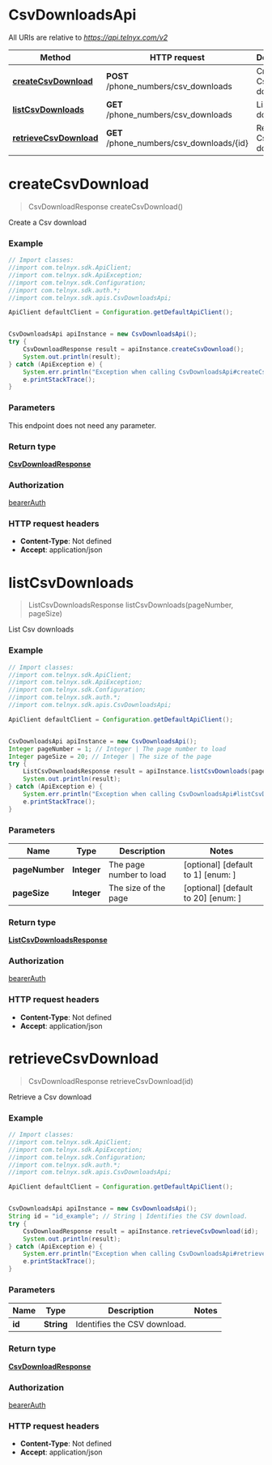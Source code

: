 # CsvDownloadsApi

All URIs are relative to *https://api.telnyx.com/v2*

Method | HTTP request | Description
------------- | ------------- | -------------
[**createCsvDownload**](CsvDownloadsApi.md#createCsvDownload) | **POST** /phone_numbers/csv_downloads | Create a Csv download
[**listCsvDownloads**](CsvDownloadsApi.md#listCsvDownloads) | **GET** /phone_numbers/csv_downloads | List Csv downloads
[**retrieveCsvDownload**](CsvDownloadsApi.md#retrieveCsvDownload) | **GET** /phone_numbers/csv_downloads/{id} | Retrieve a Csv download

<a name="createCsvDownload"></a>
# **createCsvDownload**
> CsvDownloadResponse createCsvDownload()

Create a Csv download

### Example
```java
// Import classes:
//import com.telnyx.sdk.ApiClient;
//import com.telnyx.sdk.ApiException;
//import com.telnyx.sdk.Configuration;
//import com.telnyx.sdk.auth.*;
//import com.telnyx.sdk.apis.CsvDownloadsApi;

ApiClient defaultClient = Configuration.getDefaultApiClient();


CsvDownloadsApi apiInstance = new CsvDownloadsApi();
try {
    CsvDownloadResponse result = apiInstance.createCsvDownload();
    System.out.println(result);
} catch (ApiException e) {
    System.err.println("Exception when calling CsvDownloadsApi#createCsvDownload");
    e.printStackTrace();
}
```

### Parameters
This endpoint does not need any parameter.

### Return type

[**CsvDownloadResponse**](CsvDownloadResponse.md)

### Authorization

[bearerAuth](../README.md#bearerAuth)

### HTTP request headers

 - **Content-Type**: Not defined
 - **Accept**: application/json

<a name="listCsvDownloads"></a>
# **listCsvDownloads**
> ListCsvDownloadsResponse listCsvDownloads(pageNumber, pageSize)

List Csv downloads

### Example
```java
// Import classes:
//import com.telnyx.sdk.ApiClient;
//import com.telnyx.sdk.ApiException;
//import com.telnyx.sdk.Configuration;
//import com.telnyx.sdk.auth.*;
//import com.telnyx.sdk.apis.CsvDownloadsApi;

ApiClient defaultClient = Configuration.getDefaultApiClient();


CsvDownloadsApi apiInstance = new CsvDownloadsApi();
Integer pageNumber = 1; // Integer | The page number to load
Integer pageSize = 20; // Integer | The size of the page
try {
    ListCsvDownloadsResponse result = apiInstance.listCsvDownloads(pageNumber, pageSize);
    System.out.println(result);
} catch (ApiException e) {
    System.err.println("Exception when calling CsvDownloadsApi#listCsvDownloads");
    e.printStackTrace();
}
```

### Parameters

Name | Type | Description  | Notes
------------- | ------------- | ------------- | -------------
 **pageNumber** | **Integer**| The page number to load | [optional] [default to 1] [enum: ]
 **pageSize** | **Integer**| The size of the page | [optional] [default to 20] [enum: ]

### Return type

[**ListCsvDownloadsResponse**](ListCsvDownloadsResponse.md)

### Authorization

[bearerAuth](../README.md#bearerAuth)

### HTTP request headers

 - **Content-Type**: Not defined
 - **Accept**: application/json

<a name="retrieveCsvDownload"></a>
# **retrieveCsvDownload**
> CsvDownloadResponse retrieveCsvDownload(id)

Retrieve a Csv download

### Example
```java
// Import classes:
//import com.telnyx.sdk.ApiClient;
//import com.telnyx.sdk.ApiException;
//import com.telnyx.sdk.Configuration;
//import com.telnyx.sdk.auth.*;
//import com.telnyx.sdk.apis.CsvDownloadsApi;

ApiClient defaultClient = Configuration.getDefaultApiClient();


CsvDownloadsApi apiInstance = new CsvDownloadsApi();
String id = "id_example"; // String | Identifies the CSV download.
try {
    CsvDownloadResponse result = apiInstance.retrieveCsvDownload(id);
    System.out.println(result);
} catch (ApiException e) {
    System.err.println("Exception when calling CsvDownloadsApi#retrieveCsvDownload");
    e.printStackTrace();
}
```

### Parameters

Name | Type | Description  | Notes
------------- | ------------- | ------------- | -------------
 **id** | **String**| Identifies the CSV download. |

### Return type

[**CsvDownloadResponse**](CsvDownloadResponse.md)

### Authorization

[bearerAuth](../README.md#bearerAuth)

### HTTP request headers

 - **Content-Type**: Not defined
 - **Accept**: application/json

